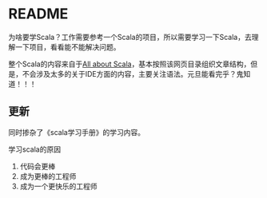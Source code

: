 # README

为啥要学Scala？工作需要参考一个Scala的项目，所以需要学习一下Scala，去理解一下项目，看看能不能解决问题。

整个Scala的内容来自于[All about Scala](http://allaboutscala.com/#scala-introduction)，基本按照该网页目录组织文章结构，但是，不会涉及太多的关于IDE方面的内容，主要关注语法。元旦能看完乎？鬼知道！！！

## 更新

同时掺杂了《scala学习手册》的学习内容。

学习scala的原因

1. 代码会更棒
2. 成为更棒的工程师
3. 成为一个更快乐的工程师
